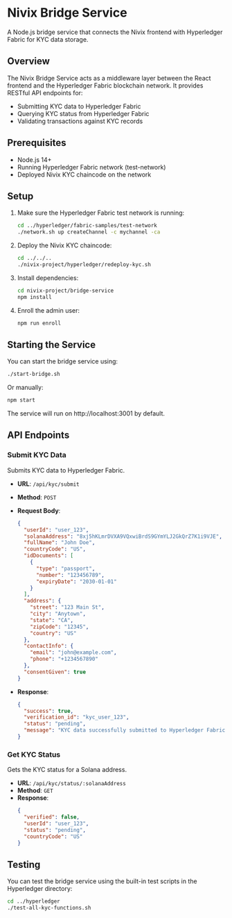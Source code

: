 # Nivix Bridge Service

A Node.js bridge service that connects the Nivix frontend with Hyperledger Fabric for KYC data storage.

## Overview

The Nivix Bridge Service acts as a middleware layer between the React frontend and the Hyperledger Fabric blockchain network. It provides RESTful API endpoints for:

- Submitting KYC data to Hyperledger Fabric
- Querying KYC status from Hyperledger Fabric
- Validating transactions against KYC records

## Prerequisites

- Node.js 14+
- Running Hyperledger Fabric network (test-network)
- Deployed Nivix KYC chaincode on the network

## Setup

1. Make sure the Hyperledger Fabric test network is running:
   ```bash
   cd ../hyperledger/fabric-samples/test-network
   ./network.sh up createChannel -c mychannel -ca
   ```

2. Deploy the Nivix KYC chaincode:
   ```bash
   cd ../../..
   ./nivix-project/hyperledger/redeploy-kyc.sh
   ```

3. Install dependencies:
   ```bash
   cd nivix-project/bridge-service
   npm install
   ```

4. Enroll the admin user:
   ```bash
   npm run enroll
   ```

## Starting the Service

You can start the bridge service using:

```bash
./start-bridge.sh
```

Or manually:

```bash
npm start
```

The service will run on http://localhost:3001 by default.

## API Endpoints

### Submit KYC Data

Submits KYC data to Hyperledger Fabric.

- **URL**: `/api/kyc/submit`
- **Method**: `POST`
- **Request Body**:
  ```json
  {
    "userId": "user_123",
    "solanaAddress": "8xj5hKLmrDVXA9VQxwiBrdS9GYmYLJ2GkQrZ7K1i9VJE",
    "fullName": "John Doe",
    "countryCode": "US",
    "idDocuments": [
      {
        "type": "passport",
        "number": "123456789",
        "expiryDate": "2030-01-01"
      }
    ],
    "address": {
      "street": "123 Main St",
      "city": "Anytown",
      "state": "CA",
      "zipCode": "12345",
      "country": "US"
    },
    "contactInfo": {
      "email": "john@example.com",
      "phone": "+1234567890"
    },
    "consentGiven": true
  }
  ```

- **Response**:
  ```json
  {
    "success": true,
    "verification_id": "kyc_user_123",
    "status": "pending",
    "message": "KYC data successfully submitted to Hyperledger Fabric private data collection"
  }
  ```

### Get KYC Status

Gets the KYC status for a Solana address.

- **URL**: `/api/kyc/status/:solanaAddress`
- **Method**: `GET`
- **Response**:
  ```json
  {
    "verified": false,
    "userId": "user_123",
    "status": "pending",
    "countryCode": "US"
  }
  ```

## Testing

You can test the bridge service using the built-in test scripts in the Hyperledger directory:

```bash
cd ../hyperledger
./test-all-kyc-functions.sh
``` 